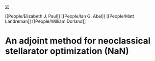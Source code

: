 [🇿](zotero://select/groups/5372906/items/74D35BKX)

[[People/Elizabeth J. Paul]] [[People/Ian G. Abel]] [[People/Matt Landreman]] [[People/William Dorland]] 
# An adjoint method for neoclassical stellarator optimization (NaN)


